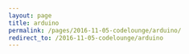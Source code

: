 ```yaml
---
layout: page
title: arduino
permalink: /pages/2016-11-05-codelounge/arduino/
redirect_to: /2016-11-05-codelounge/arduino
---
```

